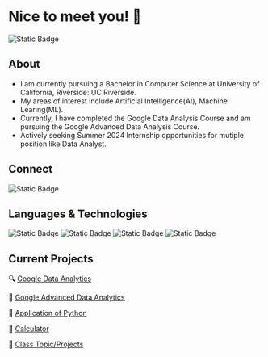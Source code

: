 # Nice to meet you! 👋

![Static Badge](https://img.shields.io/badge/Undergrad-UCR-blue?style=for-the-badge)


## About
- I am currently pursuing a Bachelor in Computer Science at University of California, Riverside: UC Riverside.
- My areas of interest include Artificial Intelligence(AI), Machine Learing(ML).
- Currently, I have completed the Google Data Analysis Course and am pursuing the Google Advanced Data Analysis Course.
- Actively seeking Summer 2024 Internship opportunities for mutiple position like Data Analyst.


## Connect

![Static Badge](https://img.shields.io/badge/Linkedln-%230077B5?style=for-the-badge&logo=linkedin&logoColor=%230A66C2&labelColor=lightgrey&link=www.linkedin.com%2Fin%2Fxiyuan-wu)





## Languages & Technologies


![Static Badge](https://img.shields.io/badge/Python-%233776AB?style=for-the-badge&logo=python&labelColor=lightgrey)
![Static Badge](https://img.shields.io/badge/C%2B%2B-purple?style=for-the-badge&logo=c%2B%2B&labelColor=lightgrey)
![Static Badge](https://img.shields.io/badge/SQL-orange?style=for-the-badge&logo=sqlite&logoColor=%23003B57&labelColor=lightgrey)
![Static Badge](https://img.shields.io/badge/R-darkblue?style=for-the-badge&logo=R&logoColor=%23276DC3&labelColor=lightgrey)








## Current Projects

🔍 [Google Data Analytics](https://github.com/XiyuanWu/Google_Data_Analytics)

🤖 [Google Advanced Data Analytics](https://github.com/XiyuanWu/Google_Advanced_Data_Analytics)

📡 [Application of Python](https://github.com/XiyuanWu/Application_of_Python)

🔢 [Calculator](https://github.com/XiyuanWu/Simple_projects)

📖 [Class Topic/Projects](https://github.com/XiyuanWu/Class_Topic-Projects)


